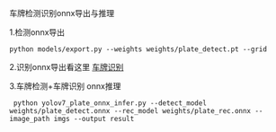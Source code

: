 车牌检测识别onnx导出与推理

1.检测onnx导出

```
python models/export.py --weights weights/plate_detect.pt --grid
```

2.识别onnx导出看这里 [车牌识别](https://github.com/we0091234/crnn_plate_recognition)

3.车牌检测+车牌识别  onnx推理

```
 python yolov7_plate_onnx_infer.py --detect_model weights/plate_detect.onnx --rec_model weights/plate_rec.onnx --image_path imgs --output result
```
